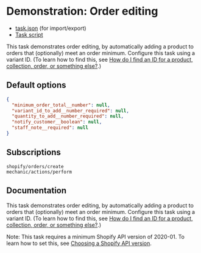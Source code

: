 # Demonstration: Order editing

* [task.json](../../tasks/demonstration-order-editing.json) (for import/export)
* [Task script](./script.liquid)

This task demonstrates order editing, by automatically adding a product to orders that (optionally) meet an order minimum. Configure this task using a variant ID. (To learn how to find this, see [How do I find an ID for a product, collection, order, or something else?](https://docs.usemechanic.com/article/360-how-do-i-find-an-id-for-a-product-collection-order-or-something-else).)

## Default options

```json
{
  "minimum_order_total__number": null,
  "variant_id_to_add__number_required": null,
  "quantity_to_add__number_required": null,
  "notify_customer__boolean": null,
  "staff_note__required": null
}
```

## Subscriptions

```liquid
shopify/orders/create
mechanic/actions/perform
```

## Documentation

This task demonstrates order editing, by automatically adding a product to orders that (optionally) meet an order minimum. Configure this task using a variant ID. (To learn how to find this, see [How do I find an ID for a product, collection, order, or something else?](https://docs.usemechanic.com/article/360-how-do-i-find-an-id-for-a-product-collection-order-or-something-else).)

Note: This task requires a minimum Shopify API version of 2020-01. To learn how to set this, see [Choosing a Shopify API version](https://docs.usemechanic.com/article/352-choosing-a-shopify-api-version).
